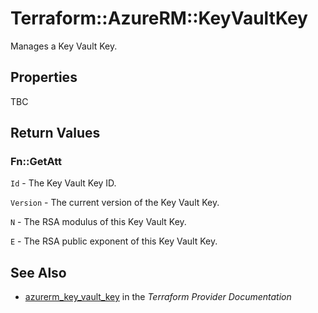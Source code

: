 # Terraform::AzureRM::KeyVaultKey

Manages a Key Vault Key.

## Properties

TBC

## Return Values

### Fn::GetAtt

`Id` - The Key Vault Key ID.

`Version` - The current version of the Key Vault Key.

`N` - The RSA modulus of this Key Vault Key.

`E` - The RSA public exponent of this Key Vault Key.

## See Also

* [azurerm_key_vault_key](https://www.terraform.io/docs/providers/azurerm/r/key_vault_key.html) in the _Terraform Provider Documentation_